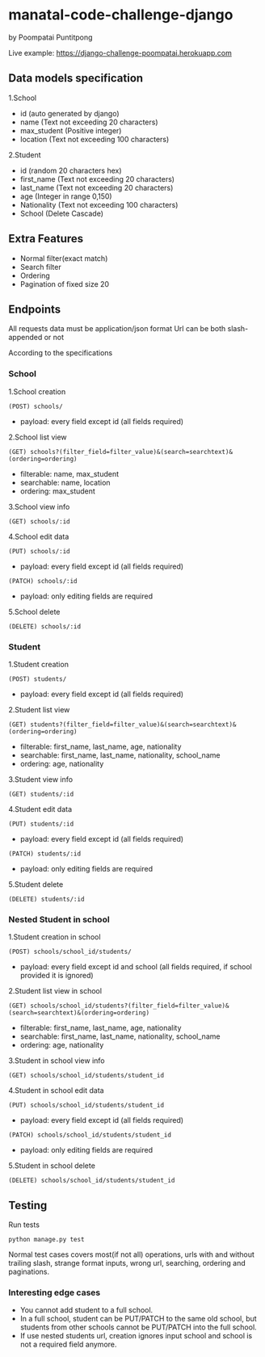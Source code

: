 # manatal-code-challenge-django
by Poompatai Puntitpong

Live example: https://django-challenge-poompatai.herokuapp.com

## Data models specification

1.School
   - id (auto generated by django)
   - name (Text not exceeding 20 characters)
   - max_student (Positive integer)
   - location (Text not exceeding 100 characters)

2.Student
   - id (random 20 characters hex)
   - first_name (Text not exceeding 20 characters)
   - last_name (Text not exceeding 20 characters)
   - age (Integer in range 0,150)
   - Nationality (Text not exceeding 100 characters)
   - School (Delete Cascade)

## Extra Features
   - Normal filter(exact match)
   - Search filter
   - Ordering
   - Pagination of fixed size 20

## Endpoints

All requests data must be application/json format
Url can be both slash-appended or not

According to the specifications

### School
1.School creation

    (POST) schools/

   - payload: every field except id (all fields required)

2.School list view

    (GET) schools?(filter_field=filter_value)&(search=searchtext)&(ordering=ordering)
    
   - filterable: name, max_student
   - searchable: name, location
   - ordering: max_student

3.School view info

    (GET) schools/:id

4.School edit data

    (PUT) schools/:id

   - payload: every field except id (all fields required)
   
    (PATCH) schools/:id

   - payload: only editing fields are required

5.School delete

    (DELETE) schools/:id
    
### Student
1.Student creation

    (POST) students/

   - payload: every field except id (all fields required)

2.Student list view

    (GET) students?(filter_field=filter_value)&(search=searchtext)&(ordering=ordering)
   
   - filterable: first_name, last_name, age, nationality
   - searchable: first_name, last_name, nationality, school_name
   - ordering: age, nationality

3.Student view info

    (GET) students/:id

4.Student edit data

    (PUT) students/:id

   - payload: every field except id (all fields required)
   
    (PATCH) students/:id

   - payload: only editing fields are required

5.Student delete

    (DELETE) students/:id

### Nested Student in school
1.Student creation in school

    (POST) schools/school_id/students/

   - payload: every field except id and school (all fields required, if school provided it is ignored)

2.Student list view in school

    (GET) schools/school_id/students?(filter_field=filter_value)&(search=searchtext)&(ordering=ordering)
    
   - filterable: first_name, last_name, age, nationality
   - searchable: first_name, last_name, nationality, school_name
   - ordering: age, nationality

3.Student in school view info

    (GET) schools/school_id/students/student_id

4.Student in school edit data

    (PUT) schools/school_id/students/student_id

   - payload: every field except id (all fields required)
   
    (PATCH) schools/school_id/students/student_id

   - payload: only editing fields are required

5.Student in school delete

    (DELETE) schools/school_id/students/student_id
    
## Testing

Run tests
    
    python manage.py test
    
Normal test cases covers most(if not all) operations, urls with and without trailing slash, strange format inputs, wrong url, searching, ordering and paginations.

### Interesting edge cases

- You cannot add student to a full school.
- In a full school, student can be PUT/PATCH to the same old school, but students from other schools cannot be PUT/PATCH into the full school.
- If use nested students url, creation ignores input school and school is not a required field anymore.
